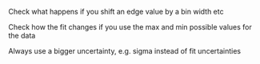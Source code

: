 Check what happens if you shift an edge value by a bin width etc

Check how the fit changes if you use the max and min possible values for the data

Always use a bigger uncertainty, e.g. sigma instead of fit uncertainties